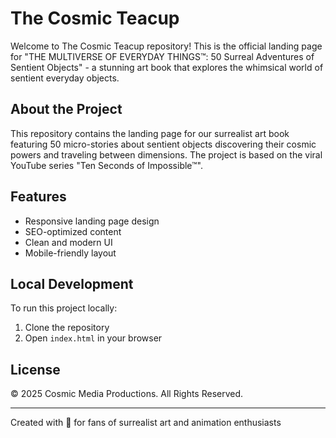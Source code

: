 # The Cosmic Teacup

Welcome to The Cosmic Teacup repository! This is the official landing page for "THE MULTIVERSE OF EVERYDAY THINGS™: 50 Surreal Adventures of Sentient Objects" - a stunning art book that explores the whimsical world of sentient everyday objects.

## About the Project

This repository contains the landing page for our surrealist art book featuring 50 micro-stories about sentient objects discovering their cosmic powers and traveling between dimensions. The project is based on the viral YouTube series "Ten Seconds of Impossible™".

## Features

- Responsive landing page design
- SEO-optimized content
- Clean and modern UI
- Mobile-friendly layout

## Local Development

To run this project locally:

1. Clone the repository
2. Open `index.html` in your browser

## License

© 2025 Cosmic Media Productions. All Rights Reserved.

---

Created with 💫 for fans of surrealist art and animation enthusiasts